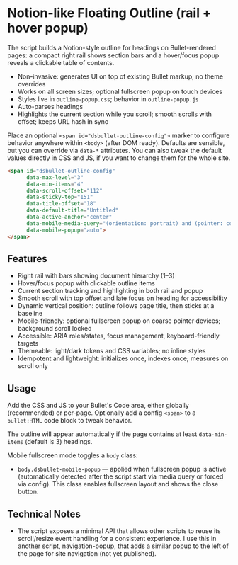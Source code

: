 # Notion-like Floating Outline (rail + hover popup)

The script builds a Notion-style outline for headings on Bullet-rendered pages: a compact right rail shows section bars and a hover/focus popup reveals a clickable table of contents.

- Non-invasive: generates UI on top of existing Bullet markup; no theme overrides
- Works on all screen sizes; optional fullscreen popup on touch devices
- Styles live in `outline-popup.css`; behavior in `outline-popup.js`
- Auto-parses headings
- Highlights the current section while you scroll; smooth scrolls with offset; keeps URL hash in sync

Place an optional `<span id="dsbullet-outline-config">` marker to configure behavior anywhere within `<body>` (after DOM ready). Defaults are sensible, but you can override via `data-*` attributes. You can also tweak the default values directly in CSS and JS, if you want to change them for the whole site.

```html
<span id="dsbullet-outline-config"
      data-max-level="3"
      data-min-items="4"
      data-scroll-offset="112"
      data-sticky-top="151"
      data-title-offset="18"
      data-default-title="Untitled"
      data-active-anchor="center"
      data-mobile-media-query="(orientation: portrait) and (pointer: coarse) and (max-width: 768px)"
      data-mobile-popup="auto">
</span>
```

## Features

- Right rail with bars showing document hierarchy (1–3)
- Hover/focus popup with clickable outline items
- Current section tracking and highlighting in both rail and popup
- Smooth scroll with top offset and late focus on heading for accessibility
- Dynamic vertical position: outline follows page title, then sticks at a baseline
- Mobile-friendly: optional fullscreen popup on coarse pointer devices; background scroll locked
- Accessible: ARIA roles/states, focus management, keyboard-friendly targets
- Themeable: light/dark tokens and CSS variables; no inline styles
- Idempotent and lightweight: initializes once, indexes once; measures on scroll only

## Usage

Add the CSS and JS to your Bullet's Code area, either globally (recommended) or per-page.
Optionally add a config `<span>` to a `bullet:HTML` code block to tweak behavior.

The outline will appear automatically if the page contains at least `data-min-items` (default is 3) headings.

Mobile fullscreen mode toggles a `body` class:

- `body.dsbullet-mobile-popup` — applied when fullscreen popup is active (automatically detected after the script start via media query or forced via config). This class enables fullscreen layout and shows the close button.

## Technical Notes

- The script exposes a minimal API that allows other scripts to reuse its scroll/resize event handling for a consistent experience.
  I use this in another script, navigation-popup, that adds a similar popup to the left of the page for site navigation (not yet published).
